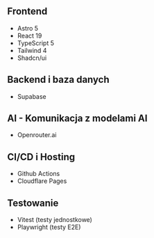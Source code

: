 ## Frontend

- Astro 5
- React 19
- TypeScript 5
- Tailwind 4
- Shadcn/ui

## Backend i baza danych

- Supabase

## AI - Komunikacja z modelami AI

- Openrouter.ai

## CI/CD i Hosting

- Github Actions
- Cloudflare Pages

## Testowanie

- Vitest (testy jednostkowe)
- Playwright (testy E2E)
